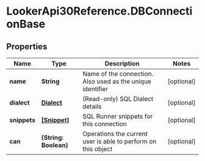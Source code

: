 # LookerApi30Reference.DBConnectionBase

## Properties
Name | Type | Description | Notes
------------ | ------------- | ------------- | -------------
**name** | **String** | Name of the connection. Also used as the unique identifier | [optional] 
**dialect** | [**Dialect**](Dialect.md) | (Read-only) SQL Dialect details | [optional] 
**snippets** | [**[Snippet]**](Snippet.md) | SQL Runner snippets for this connection | [optional] 
**can** | **{String: Boolean}** | Operations the current user is able to perform on this object | [optional] 


